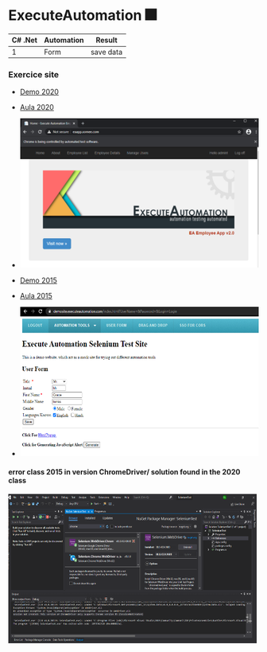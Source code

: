 # ExecuteAutomation :fireworks:

 
| C# .Net    |Automation          | Result                     |
|------------|--------------------|----------------------------|
|     1      |Form                |save data                   |



 ### Exercice site 
 
  * [Demo 2020](http://eaapp.somee.com/)   
  * [Aula 2020](https://www.youtube.com/watch?v=KlhGcwFBKoY)  
  * <img src="/SeleniumCoreDemo/img/ExecuteAutomatiom2020.png" width="500" height="300">


  * [Demo 2015](https://demosite.executeautomation.com/index.html?UserName=&Password=&Login=Login)   
  * [Aula 2015](https://www.youtube.com/watch?v=9xOpl1BhjUc&list=PL6tu16kXT9PqKSouJUV6sRVgmcKs-VCqo&index=5)
  * <img src="/SeleniumCoreDemo/img/ExecuteAutomatiom2015.png" width="500" height="300"> 
 
  

#### error class 2015 in version ChromeDriver/ solution found in the 2020 class
<img src="/SeleniumCoreDemo/img/error-chrome.png" width="500" height="300">

  


